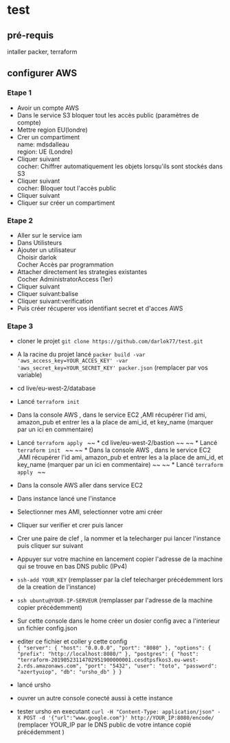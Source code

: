 # test 

## pré-requis

intaller packer, terraform

## configurer AWS

### Etape 1

* Avoir un compte AWS  
* Dans le service S3 bloquer tout les accès public (paramètres de compte)  
* Mettre region EU(londre)  
* Crer un compartiment  
	name:  mdsdalleau  
	region: UE (Londre)  
* Cliquer suivant  
	cocher: Chiffrer automatiquement les objets lorsqu'ils sont stockés dans S3  
* Cliquer suivant  
	cocher: Bloquer tout l'accès public  
* Cliquer suivant  
* Cliquer sur créer un compartiment  

### Etape 2
* Aller sur le service iam  
* Dans Utilisteurs  
* Ajouter un utilisateur  
	Choisir darlok  
	Cocher Accès par programmation  
* Attacher directement les strategies existantes  
	Cocher AdministratorAccess (1er)  
* Cliquer suivant  
* Cliquer suivant:balise  
* Cliquer suivant:verification  
* Puis créer récuperer vos identifiant secret et d'acces AWS  

### Etape 3
* cloner le projet `git clone https://github.com/darlok77/test.git`
* A la racine du projet lancé `packer build -var 'aws_access_key=YOUR_ACCES_KEY' -var 'aws_secret_key=YOUR_SECRET_KEY' packer.json` (remplacer par vos variable)
* cd live/eu-west-2/database  
* Lancé `terraform init `
* Dans la console AWS , dans le service EC2 ,AMI  récupérer l'id ami, amazon_pub et entrer les a la place de ami_id, et key_name (marquer par un ici en commentaire)
* Lancé `terraform apply ` 
~~ * cd live/eu-west-2/bastion ~~
~~ * Lancé `terraform init ` ~~
~~ * Dans la console AWS , dans le service EC2 ,AMI  récupérer l'id ami, amazon_pub et entrer les a la place de ami_id, et key_name (marquer par un ici en commentaire) ~~
~~ * Lancé `terraform apply ` ~~  

* Dans la console AWS aller dans service EC2
* Dans instance lancé une l'instance
* Selectionner mes AMI, selectionner votre ami créer
* Cliquer sur verifier et crer puis lancer
* Crer une paire de clef , la nommer et la telecharger pui lancer l'instance puis cliquer sur suivant  

* Appuyer sur votre machine en lancement copier l'adresse de la machine qui se trouve en bas DNS public (IPv4)
* `ssh-add YOUR_KEY` (remplasser par la clef telecharger précédemment lors de la creation de l'instance)
* `ssh ubuntu@YOUR-IP-SERVEUR` (remplasser par l'adresse de la machine copier précédemment)
* Sur cette console dans le home créer un dosier config avec a l'interieur un fichier config.json
* editer ce fichier et coller y cette config  
`{
  "server": {
    "host": "0.0.0.0",
    "port": "8080"
  },
  "options": {
    "prefix": "http://localhost:8080/"
  },
  "postgres": {
    "host": "terraform-20190523114702951900000001.cesdtpsfkos3.eu-west-2.rds.amazonaws.com",
    "port": "5432",
    "user": "toto",
    "password": "azertyuiop",
    "db": "ursho_db"
  }
}`
* lancé ursho
* ouvrer un autre console conecté aussi à cette instance
* tester ursho en executant `curl -H "Content-Type: application/json" -X POST -d '{"url":"www.google.com"}' http://YOUR_IP:8080/encode/` (remplacer YOUR_IP par le DNS public de votre intance copié précédemment )